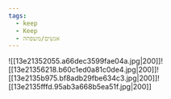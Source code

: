 ```yaml
---
tags:
  - keep
  - Keep
  - אנשים/משפחה
---
```



![[13e21352055.a66dec3599fae04a.jpg|200]]![[13e21356218.b60c1ed0a81c0de4.jpg|200]]![[13e2135b975.bf8adb29fbe634c3.jpg|200]]![[13e2135fffd.95ab3a668b5ea51f.jpg|200]]